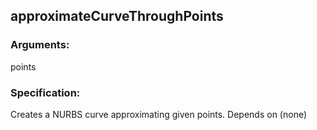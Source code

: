 ## approximateCurveThroughPoints
### Arguments: 
points
### Specification: 
Creates a NURBS curve approximating given points. Depends on (none)
